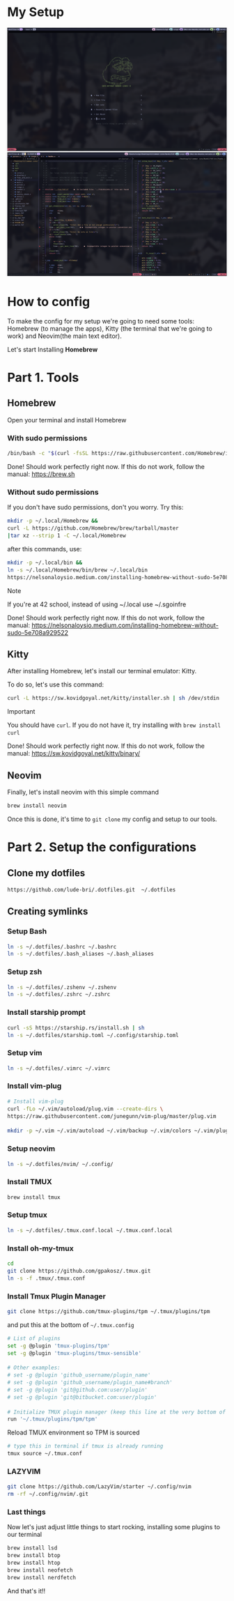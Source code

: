 # My Setup

<p align="center">
	<img src="images/setup.png">
    <img src="images/setup2.png">
</p>

# How to config

To make the config for my setup we're going to need some tools: Homebrew (to manage the apps), Kitty (the terminal that we're going to work) and Neovim(the main text editor).

Let's start Installing **Homebrew**

# Part 1. Tools

## Homebrew

Open your terminal and install Homebrew
### With sudo permissions
```bash
/bin/bash -c "$(curl -fsSL https://raw.githubusercontent.com/Homebrew/install/HEAD/install.sh)"
```

Done! Should work perfectly right now. If this do not work, follow the manual: https://brew.sh

### Without sudo permissions
If you don't have sudo permissions, don't you worry. Try this:

```bash
mkdir -p ~/.local/Homebrew &&
curl -L https://github.com/Homebrew/brew/tarball/master 
|tar xz --strip 1 -C ~/.local/Homebrew
```
after this commands, use:

```bash
mkdir -p ~/.local/bin &&
ln -s ~/.local/Homebrew/bin/brew ~/.local/bin
https://nelsonaloysio.medium.com/installing-homebrew-without-sudo-5e708a929522
```
>[!NOTE]
>If you're at 42 school, instead of using ~/.local use ~/.sgoinfre

Done! Should work perfectly right now. If this do not work, follow the manual: https://nelsonaloysio.medium.com/installing-homebrew-without-sudo-5e708a929522

## Kitty
After installing Homebrew, let's install our terminal emulator: Kitty.

To do so, let's use this command:

```bash
curl -L https://sw.kovidgoyal.net/kitty/installer.sh | sh /dev/stdin
```
>[!IMPORTANT]
>You should have `curl`. If you do not have it, try installing with `brew install curl`

Done! Should work perfectly right now. If this do not work, follow the manual: https://sw.kovidgoyal.net/kitty/binary/

## Neovim

Finally, let's install neovim with this simple command
```bash
brew install neovim
```

Once this is done, it's time to `git clone` my config and setup to our tools.

# Part 2. Setup the configurations

## Clone my dotfiles
```bash
https://github.com/lude-bri/.dotfiles.git  ~/.dotfiles
```
## Creating symlinks

### Setup Bash
```bash
ln -s ~/.dotfiles/.bashrc ~/.bashrc
ln -s ~/.dotfiles/.bash_aliases ~/.bash_aliases
```
### Setup zsh
```bash
ln -s ~/.dotfiles/.zshenv ~/.zshenv
ln -s ~/.dotfiles/.zshrc ~/.zshrc
```
### Install starship prompt
```bash
curl -sS https://starship.rs/install.sh | sh
ln -s ~/.dotfiles/starship.toml ~/.config/starship.toml
```
### Setup vim
```bash
ln -s ~/.dotfiles/.vimrc ~/.vimrc
```

### Install vim-plug
```bash
# Install vim-plug
curl -fLo ~/.vim/autoload/plug.vim --create-dirs \
https://raw.githubusercontent.com/junegunn/vim-plug/master/plug.vim

mkdir -p ~/.vim ~/.vim/autoload ~/.vim/backup ~/.vim/colors ~/.vim/plugged
```

### Setup neovim
```bash
ln -s ~/.dotfiles/nvim/ ~/.config/
```

### Install TMUX
```bash
brew install tmux
```

### Setup tmux
```bash
ln -s ~/.dotfiles/.tmux.conf.local ~/.tmux.conf.local
```

### Install oh-my-tmux
```bash
cd
git clone https://github.com/gpakosz/.tmux.git
ln -s -f .tmux/.tmux.conf
```

### Install Tmux Plugin Manager
```bash
git clone https://github.com/tmux-plugins/tpm ~/.tmux/plugins/tpm
```

and put this at the bottom of `~/.tmux.config`
```bash
# List of plugins
set -g @plugin 'tmux-plugins/tpm'
set -g @plugin 'tmux-plugins/tmux-sensible'

# Other examples:
# set -g @plugin 'github_username/plugin_name'
# set -g @plugin 'github_username/plugin_name#branch'
# set -g @plugin 'git@github.com:user/plugin'
# set -g @plugin 'git@bitbucket.com:user/plugin'

# Initialize TMUX plugin manager (keep this line at the very bottom of tmux.conf)
run '~/.tmux/plugins/tpm/tpm'
```
Reload TMUX environment so TPM is sourced
```bash
# type this in terminal if tmux is already running
tmux source ~/.tmux.conf
```

### LAZYVIM
```bash
git clone https://github.com/LazyVim/starter ~/.config/nvim
rm -rf ~/.config/nvim/.git
```

### Last things
Now let's just adjust little things to start rocking, installing some plugins to our terminal
```bash
brew install lsd
brew install btop
brew install htop
brew install neofetch
brew install nerdfetch
```

And that's it!!
